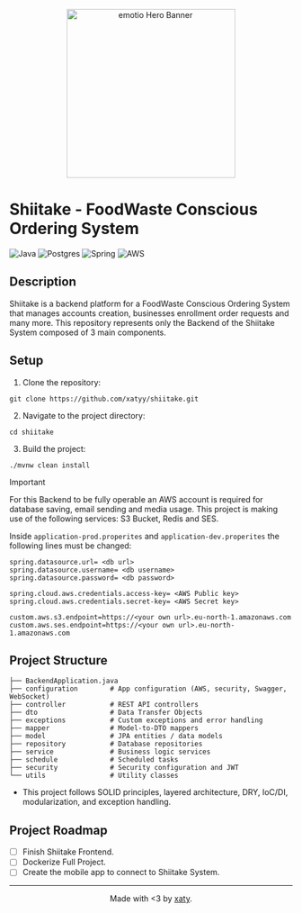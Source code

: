 <p style="text-align: center"><img src="./assets/Shiitake-Default-1024x1024@2x.png" alt="emotio Hero Banner" width="300"/></p>

# Shiitake - FoodWaste Conscious Ordering System
![Java](https://img.shields.io/badge/java-%23ED8B00.svg?style=for-the-badge&logo=openjdk&logoColor=white)
![Postgres](https://img.shields.io/badge/postgres-%23316192.svg?style=for-the-badge&logo=postgresql&logoColor=white)
![Spring](https://img.shields.io/badge/spring-%236DB33F.svg?style=for-the-badge&logo=spring&logoColor=white)
![AWS](https://img.shields.io/badge/AWS-%23FF9900.svg?style=for-the-badge&logo=amazon-aws&logoColor=white)

## Description

Shiitake is a backend platform for a FoodWaste Conscious Ordering System that manages accounts creation, businesses enrollment order requests and many more.
This repository represents only the Backend of the Shiitake System composed of 3 main components.
## Setup

1. Clone the repository:

` git clone https://github.com/xatyy/shiitake.git `

2. Navigate to the project directory:

` cd shiitake `


3. Build the project:

 `./mvnw clean install`

> [!important]
> For this Backend to be fully operable an AWS account is required for database saving, email sending and media usage. This project is making use of the following services: S3 Bucket, Redis and SES.

Inside `application-prod.properites` and `application-dev.properites` the following lines must be changed:

```properties
spring.datasource.url= <db url>
spring.datasource.username= <db username>
spring.datasource.password= <db password>

spring.cloud.aws.credentials.access-key= <AWS Public key>
spring.cloud.aws.credentials.secret-key= <AWS Secret key>

custom.aws.s3.endpoint=https://<your own url>.eu-north-1.amazonaws.com
custom.aws.ses.endpoint=https://<your own url>.eu-north-1.amazonaws.com
```
## Project Structure

```
├── BackendApplication.java
├── configuration        # App configuration (AWS, security, Swagger, WebSocket)
├── controller           # REST API controllers
├── dto                  # Data Transfer Objects
├── exceptions           # Custom exceptions and error handling
├── mapper               # Model-to-DTO mappers
├── model                # JPA entities / data models
├── repository           # Database repositories
├── service              # Business logic services
├── schedule             # Scheduled tasks
├── security             # Security configuration and JWT
└── utils                # Utility classes
```

* This project follows SOLID principles, layered architecture, DRY, IoC/DI, modularization, and exception handling.

## Project Roadmap

- [ ] Finish Shiitake Frontend.
- [ ] Dockerize Full Project.
- [ ] Create the mobile app to connect to Shiitake System.
---
<p style="text-align: center;">Made with <3 by <a href="https://github.com/xatyy/">xaty</a>.</p>

